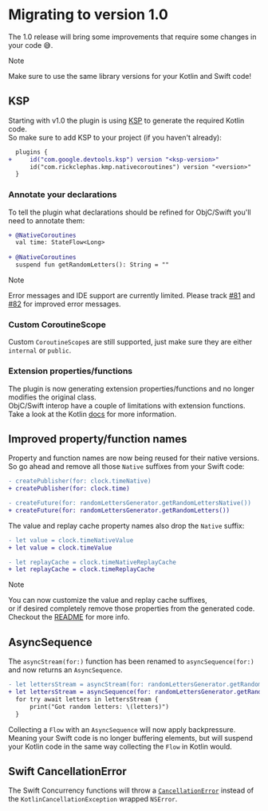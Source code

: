 # Migrating to version 1.0

The 1.0 release will bring some improvements that require some changes in your code 😅.  

> [!NOTE]
> Make sure to use the same library versions for your Kotlin and Swift code!

## KSP

Starting with v1.0 the plugin is using [KSP](https://github.com/google/ksp) to generate the required Kotlin code.  
So make sure to add KSP to your project (if you haven't already):
```diff
  plugins {
+     id("com.google.devtools.ksp") version "<ksp-version>"
      id("com.rickclephas.kmp.nativecoroutines") version "<version>"
  }
```

### Annotate your declarations

To tell the plugin what declarations should be refined for ObjC/Swift you'll need to annotate them:
```diff
+ @NativeCoroutines
  val time: StateFlow<Long>
  
+ @NativeCoroutines
  suspend fun getRandomLetters(): String = ""
```

> [!NOTE]
> Error messages and IDE support are currently limited. 
> Please track [#81](https://github.com/rickclephas/KMP-NativeCoroutines/issues/81) and
> [#82](https://github.com/rickclephas/KMP-NativeCoroutines/issues/82) for improved error messages.

### Custom CoroutineScope

Custom `CoroutineScope`s are still supported, just make sure they are either `internal` or `public`.

### Extension properties/functions

The plugin is now generating extension properties/functions and no longer modifies the original class.  
ObjC/Swift interop have a couple of limitations with extension functions.  
Take a look at the Kotlin [docs](https://kotlinlang.org/docs/native-objc-interop.html#extensions-and-category-members)
for more information.

## Improved property/function names

Property and function names are now being reused for their native versions.  
So go ahead and remove all those `Native` suffixes from your Swift code:
```diff
- createPublisher(for: clock.timeNative)
+ createPublisher(for: clock.time)

- createFuture(for: randomLettersGenerator.getRandomLettersNative())
+ createFuture(for: randomLettersGenerator.getRandomLetters())
```

The value and replay cache property names also drop the `Native` suffix:
```diff
- let value = clock.timeNativeValue
+ let value = clock.timeValue

- let replayCache = clock.timeNativeReplayCache
+ let replayCache = clock.timeReplayCache
```

> [!NOTE]
> You can now customize the value and replay cache suffixes,  
> or if desired completely remove those properties from the generated code.  
> Checkout the [README](README.md#name-suffix) for more info.

## AsyncSequence

The `asyncStream(for:)` function has been renamed to `asyncSequence(for:)` and now returns an `AsyncSequence`.
```diff
- let lettersStream = asyncStream(for: randomLettersGenerator.getRandomLettersFlow())
+ let lettersStream = asyncSequence(for: randomLettersGenerator.getRandomLettersFlow())
  for try await letters in lettersStream {
      print("Got random letters: \(letters)")
  }
```

Collecting a `Flow` with an `AsyncSequence` will now apply backpressure.  
Meaning your Swift code is no longer buffering elements, 
but will suspend your Kotlin code in the same way collecting the `Flow` in Kotlin would.

## Swift CancellationError

The Swift Concurrency functions will throw a [`CancellationError`](https://developer.apple.com/documentation/swift/cancellationerror) 
instead of the `KotlinCancellationException` wrapped `NSError`.

